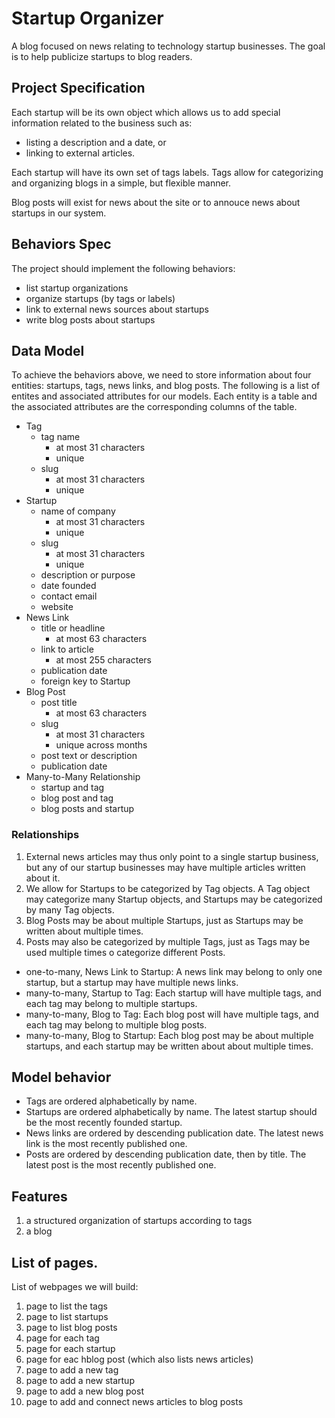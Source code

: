 # Startup Organizer
A blog focused on news relating to technology startup businesses.
The goal is to help publicize startups to blog readers.

## Project Specification
Each startup will be its own object which allows us to add special
information related to the business such as:
- listing a description and a date, or
- linking to external articles.

Each startup will have its own set of tags labels.
Tags allow for categorizing and organizing blogs in a simple, but
flexible manner.

Blog posts will exist for news about the site or to annouce news about
startups in our system.

## Behaviors Spec
The project should implement the following behaviors:
- list startup organizations
- organize startups (by tags or labels)
- link to external news sources about startups
- write blog posts about startups

## Data Model
To achieve the behaviors above, we need to store information about
four entities: startups, tags, news links, and blog posts.
The following is a list of entites and associated attributes for our
models. Each entity is a table and the associated attributes are the
corresponding columns of the table.
- Tag
  - tag name
    - at most 31 characters
    - unique
  - slug
    - at most 31 characters
    - unique
- Startup
  - name of company
    - at most 31 characters
    - unique
  - slug
    - at most 31 characters
    - unique
  - description or purpose
  - date founded
  - contact email
  - website
- News Link
  - title or headline
    - at most 63 characters
  - link to article
    - at most 255 characters
  - publication date
  - foreign key to Startup
- Blog Post
  - post title
    - at most 63 characters
  - slug
    - at most 31 characters
    - unique across months
  - post text or description
  - publication date
- Many-to-Many Relationship
  - startup and tag
  - blog post and tag
  - blog posts and startup

### Relationships
1) External news articles may thus only point to a single startup
business, but any of our startup businesses may have multiple articles
written about it.
2) We allow for Startups to be categorized by Tag objects. A Tag
object may categorize many Startup objects, and Startups may be
categorized by many Tag objects.
3) Blog Posts may be about multiple Startups, just as Startups may be
written about multiple times.
4) Posts may also be categorized by multiple Tags, just as Tags may be
used multiple times o categorize different Posts.

- one-to-many, News Link to Startup: A news link
may belong to only one startup, but a startup may have multiple news
links.
- many-to-many, Startup to Tag: Each startup will have multiple tags,
and each tag may belong to multiple startups.
- many-to-many, Blog to Tag: Each blog post will have multiple tags,
and each tag may belong to multiple blog posts.
- many-to-many, Blog to Startup: Each blog post may be about multiple
startups, and each startup may be written about about multiple times.

## Model behavior
- Tags are ordered alphabetically by name.
- Startups are ordered alphabetically by name. The latest startup
should be the most recently founded startup.
- News links are ordered by descending publication date. The latest
news link is the most recently published one.
- Posts are ordered by descending publication date, then by title. The
latest post is the most recently published one.

## Features
1. a structured organization of startups according to tags
2. a blog

## List of pages.
List of webpages we will build:
1. page to list the tags
2. page to list startups
3. page to list blog posts
4. page for each tag
5. page for each startup
6. page for eac hblog post (which also lists news articles)
7. page to add a new tag
8. page to add a new startup
9. page to add a new blog post
10. page to add and connect news articles to blog posts